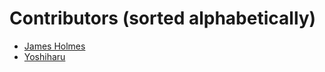 # Contributors (sorted alphabetically)

- [James Holmes](github.com/32bitkid)
- [Yoshiharu](github.com/ysh86)
